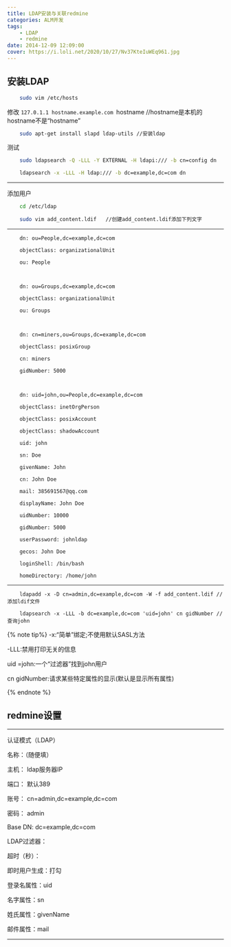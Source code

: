 ```yaml
---
title: LDAP安装与关联redmine  
categories: ALM开发 
tags: 
	- LDAP 
	- redmine
date: 2014-12-09 12:09:00
cover: https://i.loli.net/2020/10/27/Nv37KteIuWEq961.jpg
---
```


## 安装LDAP

```bash
	sudo vim /etc/hosts
```
 

修改 `127.0.1.1 hostname.example.com `hostname //hostname是本机的hostname不是“hostname”

 
```bash
	sudo apt-get install slapd ldap-utils //安装ldap
```
 

测试
```bash
	sudo ldapsearch -Q -LLL -Y EXTERNAL -H ldapi:/// -b cn=config dn

	ldapsearch -x -LLL -H ldap:/// -b dc=example,dc=com dn
```
 

---------------------------------------------------------------------------------


添加用户


```bash
	cd /etc/ldap
	
	sudo vim add_content.ldif   //创建add_content.ldif添加下列文字
```
---
```ldif
	dn: ou=People,dc=example,dc=com
	
	objectClass: organizationalUnit
	
	ou: People
	
	 
	
	dn: ou=Groups,dc=example,dc=com
	
	objectClass: organizationalUnit
	
	ou: Groups
	
	 
	
	dn: cn=miners,ou=Groups,dc=example,dc=com
	
	objectClass: posixGroup
	
	cn: miners
	
	gidNumber: 5000
	
	 
	
	dn: uid=john,ou=People,dc=example,dc=com
	
	objectClass: inetOrgPerson
	
	objectClass: posixAccount
	
	objectClass: shadowAccount
	
	uid: john
	
	sn: Doe
	
	givenName: John
	
	cn: John Doe
	
	mail: 385691567@qq.com
	
	displayName: John Doe
	
	uidNumber: 10000
	
	gidNumber: 5000
	
	userPassword: johnldap
	
	gecos: John Doe
	
	loginShell: /bin/bash
	
	homeDirectory: /home/john
```
---
```ldif
	ldapadd -x -D cn=admin,dc=example,dc=com -W -f add_content.ldif //添加ldif文件
	
	ldapsearch -x -LLL -b dc=example,dc=com 'uid=john' cn gidNumber //查询john
```
 
{% note tip%}
 -x:“简单”绑定;不使用默认SASL方法


 -LLL:禁用打印无关的信息


 uid =john:一个“过滤器”找到john用户


 cn gidNumber:请求某些特定属性的显示(默认是显示所有属性)

 
{% endnote %}
 

 

 

 



## redmine设置

---

认证模式（LDAP）

名称：（随便填）

主机： ldap服务器IP

端口： 默认389

账号： cn=admin,dc=example,dc=com

密码： admin

Base DN: dc=example,dc=com

LDAP过滤器：

超时（秒）：

即时用户生成：打勾

登录名属性：uid

名字属性：sn

姓氏属性：givenName

邮件属性：mail

--------------------------------------------------------------------



